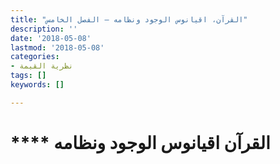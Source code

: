 ```yaml
---
title: "القرآن، اقيانوس الوجود ونظامه – الفصل الخامس"
description: ''
date: '2018-05-08'
lastmod: '2018-05-08'
categories:
- نظرية القيمة
tags: []
keywords: []

---
```

# **** **القرآن** اقيانوس الوجود ونظامه

###